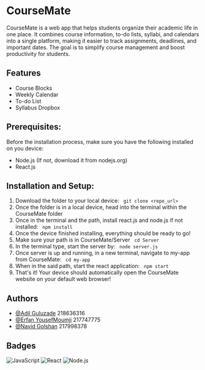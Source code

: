 # CourseMate
CourseMate is a web app that helps students organize their academic life in one place. It combines course information, to-do lists, syllabi, and calendars into a single platform, making it easier to track assignments, deadlines, and important dates. The goal is to simplify course management and boost productivity for students.

## Features
- Course Blocks
- Weekly Calendar
- To-do List
- Syllabus Dropbox

## Prerequisites:
Before the installation process, make sure you have the following installed on you device:
- Node.js (If not, download it from nodejs.org)
- React.js

## Installation and Setup:
1. Download the folder to your local device:
  ``` git clone <repo_url>```
3. Once the folder is in a local device, head into the terminal within the CourseMate folder
4. Once in the terminal and the path, install react.js and node.js if not installed:
   ``` npm install```
6. Once the device finished installing, everything should be ready to go!
8. Make sure your path is in CourseMate/Server
   ``` cd Server```
10. In the terminal type, start the server by:
    ``` node server.js```
12. Once server is up and running, in a new terminal, navigate to my-app from CourseMate:
    ``` cd my-app```
14. When in the said path, start the react application:
    ``` npm start```
16. That's it! Your device should automatically open the CourseMate website on your default web browser!

## Authors
- [@Adil Guluzade](https://www.github.com/adilgulu) 218636316
- [@Erfan YousefMoumji](https://www.github.com/ErfanYM) 217747775
- [@Navid Golshan](https://www.github.com/itsnavid06) 217998378

## Badges
![JavaScript](https://img.shields.io/badge/language-JavaScript-yellow)
![React](https://img.shields.io/badge/framework-React-blue)
![Node.js](https://img.shields.io/badge/runtime-Node.js-green)


